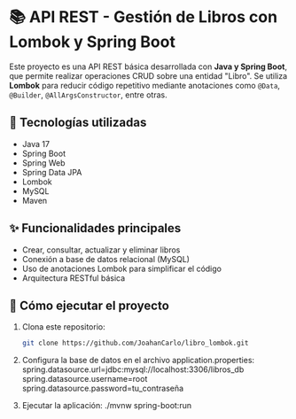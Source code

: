 # 📚 API REST - Gestión de Libros con Lombok y Spring Boot

Este proyecto es una API REST básica desarrollada con **Java y Spring Boot**, que permite realizar operaciones CRUD sobre una entidad "Libro". Se utiliza **Lombok** para reducir código repetitivo mediante anotaciones como `@Data`, `@Builder`, `@AllArgsConstructor`, entre otras.

## 🚀 Tecnologías utilizadas

- Java 17  
- Spring Boot  
- Spring Web  
- Spring Data JPA  
- Lombok  
- MySQL  
- Maven

## ✨ Funcionalidades principales

- Crear, consultar, actualizar y eliminar libros
- Conexión a base de datos relacional (MySQL)
- Uso de anotaciones Lombok para simplificar el código
- Arquitectura RESTful básica

## 🔧 Cómo ejecutar el proyecto

1. Clona este repositorio:
   ```bash
   git clone https://github.com/JoahanCarlo/libro_lombok.git

2. Configura la base de datos en el archivo application.properties:
   spring.datasource.url=jdbc:mysql://localhost:3306/libros_db
   spring.datasource.username=root
   spring.datasource.password=tu_contraseña

3. Ejecutar la aplicación:
   ./mvnw spring-boot:run
